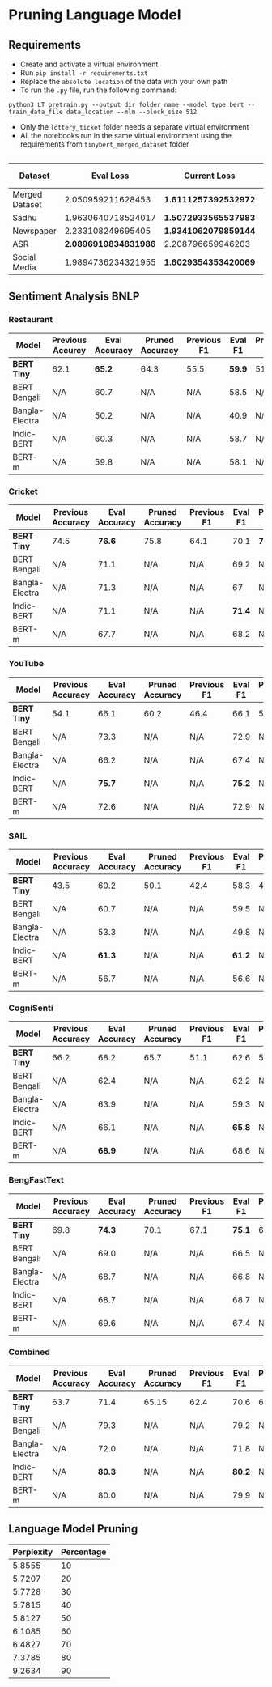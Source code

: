 # Pruning Language Model

##

## Requirements

- Create and activate a virtual environment
- Run `pip install -r requirements.txt`
- Replace the `absolute location` of the data with your own path
- To run the `.py` file, run the following command:

```
python3 LT_pretrain.py --output_dir folder_name --model_type bert --train_data_file data_location --mlm --block_size 512
```

- Only the `lottery_ticket` folder needs a separate virtual environment
- All the notebooks run in the same virtual environment using the requirements from `tinybert_merged_dataset` folder

##

| Dataset        | Eval Loss              | Current Loss           | Perplexity | Current Perplexity | Epochs  |
| -------------- | ---------------------- | ---------------------- | ---------- | ------------------ | ------- |
| Merged Dataset | 2.050959211628453      | **1.6111257392532972** | 7.7754     | **5.0084**         | **100** |
| Sadhu          | 1.9630640718524017     | **1.5072933565537983** | 7.1211     | **4.5145**         | N/A     |
| Newspaper      | 2.233108249695405      | **1.9341062079859144** | 9.3288     | **6.9179**         | N/A     |
| ASR            | **2.0896919834831986** | 2.208796659946203      | **8.0824** | 9.1048             | N/A     |
| Social Media   | 1.9894736234321955     | **1.6029354353420069** | 7.3117     | **4.9676**         | N/A     |

##

## Sentiment Analysis BNLP

### Restaurant

| Model          | Previous Accurcy | Eval Accuracy | Pruned Accuracy | Previous F1 | Eval F1  | Pruned F1 | Epochs  |
| -------------- | ---------------- | ------------- | --------------- | ----------- | -------- | --------- | ------- |
| **BERT Tiny**  | 62.1             | **65.2**      | 64.3            | 55.5        | **59.9** | 51.2      | **100** |
| BERT Bengali   | N/A              | 60.7          | N/A             | N/A         | 58.5     | N/A       | N/A     |
| Bangla-Electra | N/A              | 50.2          | N/A             | N/A         | 40.9     | N/A       | N/A     |
| Indic-BERT     | N/A              | 60.3          | N/A             | N/A         | 58.7     | N/A       | N/A     |
| BERT-m         | N/A              | 59.8          | N/A             | N/A         | 58.1     | N/A       | N/A     |

### Cricket

| Model          | Previous Accuracy | Eval Accuracy | Pruned Accuracy | Previous F1 | Eval F1  | Pruned F1 | Epochs  |
| -------------- | ----------------- | ------------- | --------------- | ----------- | -------- | --------- | ------- |
| **BERT Tiny**  | 74.5              | **76.6**      | 75.8            | 64.1        | 70.1     | **70.3**  | **100** |
| BERT Bengali   | N/A               | 71.1          | N/A             | N/A         | 69.2     | N/A       | N/A     |
| Bangla-Electra | N/A               | 71.3          | N/A             | N/A         | 67       | N/A       | N/A     |
| Indic-BERT     | N/A               | 71.1          | N/A             | N/A         | **71.4** | N/A       | N/A     |
| BERT-m         | N/A               | 67.7          | N/A             | N/A         | 68.2     | N/A       | N/A     |

### YouTube

| Model          | Previous Accuracy | Eval Accuracy | Pruned Accuracy | Previous F1 | Eval F1  | Pruned F1 | Epochs  |
| -------------- | ----------------- | ------------- | --------------- | ----------- | -------- | --------- | ------- |
| **BERT Tiny**  | 54.1              | 66.1          | 60.2            | 46.4        | 66.1     | 58.1      | **100** |
| BERT Bengali   | N/A               | 73.3          | N/A             | N/A         | 72.9     | N/A       | N/A     |
| Bangla-Electra | N/A               | 66.2          | N/A             | N/A         | 67.4     | N/A       | N/A     |
| Indic-BERT     | N/A               | **75.7**      | N/A             | N/A         | **75.2** | N/A       | N/A     |
| BERT-m         | N/A               | 72.6          | N/A             | N/A         | 72.9     | N/A       | N/A     |

### SAIL

| Model          | Previous Accuracy | Eval Accuracy | Pruned Accuracy | Previous F1 | Eval F1  | Pruned F1 | Epochs  |
| -------------- | ----------------- | ------------- | --------------- | ----------- | -------- | --------- | ------- |
| **BERT Tiny**  | 43.5              | 60.2          | 50.1            | 42.4        | 58.3     | 42.1      | **100** |
| BERT Bengali   | N/A               | 60.7          | N/A             | N/A         | 59.5     | N/A       | N/A     |
| Bangla-Electra | N/A               | 53.3          | N/A             | N/A         | 49.8     | N/A       | N/A     |
| Indic-BERT     | N/A               | **61.3**      | N/A             | N/A         | **61.2** | N/A       | N/A     |
| BERT-m         | N/A               | 56.7          | N/A             | N/A         | 56.6     | N/A       | N/A     |

### CogniSenti

| Model          | Previous Accuracy | Eval Accuracy | Pruned Accuracy | Previous F1 | Eval F1  | Pruned F1 | Epochs  |
| -------------- | ----------------- | ------------- | --------------- | ----------- | -------- | --------- | ------- |
| **BERT Tiny**  | 66.2              | 68.2          | 65.7            | 51.1        | 62.6     | 57.5      | **100** |
| BERT Bengali   | N/A               | 62.4          | N/A             | N/A         | 62.2     | N/A       | N/A     |
| Bangla-Electra | N/A               | 63.9          | N/A             | N/A         | 59.3     | N/A       | N/A     |
| Indic-BERT     | N/A               | 66.1          | N/A             | N/A         | **65.8** | N/A       | N/A     |
| BERT-m         | N/A               | **68.9**      | N/A             | N/A         | 68.6     | N/A       | N/A     |

### BengFastText

| Model          | Previous Accuracy | Eval Accuracy | Pruned Accuracy | Previous F1 | Eval F1  | Pruned F1 | Epochs  |
| -------------- | ----------------- | ------------- | --------------- | ----------- | -------- | --------- | ------- |
| **BERT Tiny**  | 69.8              | **74.3**      | 70.1            | 67.1        | **75.1** | 69.8      | **100** |
| BERT Bengali   | N/A               | 69.0          | N/A             | N/A         | 66.5     | N/A       | N/A     |
| Bangla-Electra | N/A               | 68.7          | N/A             | N/A         | 66.8     | N/A       | N/A     |
| Indic-BERT     | N/A               | 68.7          | N/A             | N/A         | 68.7     | N/A       | N/A     |
| BERT-m         | N/A               | 69.6          | N/A             | N/A         | 67.4     | N/A       | N/A     |

### Combined

| Model          | Previous Accuracy | Eval Accuracy | Pruned Accuracy | Previous F1 | Eval F1  | Pruned F1 | Epochs  |
| -------------- | ----------------- | ------------- | --------------- | ----------- | -------- | --------- | ------- |
| **BERT Tiny**  | 63.7              | 71.4          | 65.15           | 62.4        | 70.6     | 65.1      | **100** |
| BERT Bengali   | N/A               | 79.3          | N/A             | N/A         | 79.2     | N/A       | N/A     |
| Bangla-Electra | N/A               | 72.0          | N/A             | N/A         | 71.8     | N/A       | N/A     |
| Indic-BERT     | N/A               | **80.3**      | N/A             | N/A         | **80.2** | N/A       | N/A     |
| BERT-m         | N/A               | 80.0          | N/A             | N/A         | 79.9     | N/A       | N/A     |

##

## Language Model Pruning

| Perplexity | Percentage |
| ---------- | ---------- |
| 5.8555     | 10         |
| 5.7207     | 20         |
| 5.7728     | 30         |
| 5.7815     | 40         |
| 5.8127     | 50         |
| 6.1085     | 60         |
| 6.4827     | 70         |
| 7.3785     | 80         |
| 9.2634     | 90         |

##
